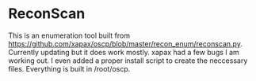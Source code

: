 # ReconScan

This is an enumeration tool built from https://github.com/xapax/oscp/blob/master/recon_enum/reconscan.py. Currently updating but it does work mostly. xapax had a few bugs I am working out. I even added a proper install script to create the neccessary files. Everything is built in /root/oscp.
